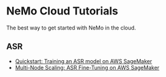 # NeMo Cloud Tutorials

The best way to get started with NeMo in the cloud.

## ASR
* [Quickstart: Training an ASR model on AWS SageMaker](aws/SageMaker_ASR_Training.ipynb)
* [Multi-Node Scaling: ASR Fine-Tuning on AWS SageMaker](aws/ASR_Finetuning_at_Scale_with_AWS_SageMaker.ipynb)
